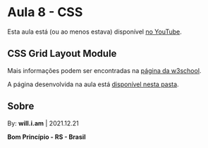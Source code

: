  # Aula 8 - CSS

Esta aula está (ou ao menos estava) disponível [no YouTube](https://www.youtube.com/watch?v=7QgEexLFoVg).

## CSS Grid Layout Module

Mais informações podem ser encontradas na [página da w3school](https://www.w3schools.com/css/css_grid.asp).

A página desenvolvida na aula está [disponível nesta pasta](./projeto_7/).

## Sobre

By: **will.i.am** | 2021.12.21

**Bom Princípio - RS - Brasil**